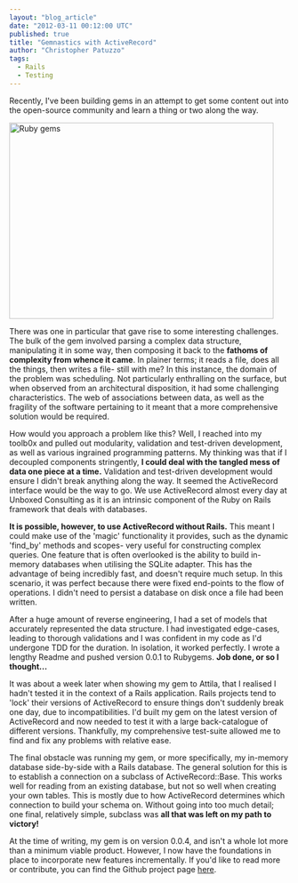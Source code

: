 ```yaml
---
layout: "blog_article"
date: "2012-03-11 00:12:00 UTC"
published: true
title: "Gemnastics with ActiveRecord"
author: "Christopher Patuzzo"
tags:
  - Rails
  - Testing
---
```


<p>Recently, I&#39;ve been building gems in an attempt to get some content out into the open-source community and learn a thing or two along the way.</p>
<p><img alt="Ruby gems" src="http://i39.tinypic.com/fazklk.jpg" style="width: 475px; height: 353px; " /></p>
<p>There was one in particular that gave rise to some interesting challenges. The bulk of the gem involved parsing a complex data structure, manipulating it in some way, then composing it back to the <strong>fathoms of complexity from whence it came</strong>. In plainer terms; it reads a file, does all the things, then writes a file- still with me? In this instance, the domain of the problem was scheduling. Not particularly enthralling on the surface, but when observed from an architectural disposition, it had some challenging characteristics. The web of associations between data, as well as the fragility of the software pertaining to it meant that a more comprehensive solution would be required.</p>
<p>How would you approach a problem like this? Well, I reached into my toolb0x and pulled out modularity, validation and test-driven development, as well as various ingrained programming patterns. My thinking was that if I decoupled components stringently, <strong>I could deal with the tangled mess of data one piece at a time.</strong> Validation and test-driven development would ensure I didn&#39;t break anything along the way. It seemed the ActiveRecord interface would be the way to go. We use ActiveRecord almost every day at Unboxed Consulting as it is an intrinsic component of the Ruby on Rails framework that deals with databases.</p>
<p><strong>It is possible, however, to use ActiveRecord without Rails.</strong> This meant I could make use of the &#39;magic&#39; functionality it provides, such as the dynamic &#39;find_by&#39; methods and scopes- very useful for constructing complex queries. One feature that is often overlooked is the ability to build in-memory databases when utilising the SQLite adapter. This has the advantage of being incredibly fast, and doesn&#39;t require much setup. In this scenario, it was perfect because there were fixed end-points to the flow of operations. I didn&#39;t need to persist a database on disk once a file had been written.</p>
<p>After a huge amount of reverse engineering, I had a set of models that accurately represented the data structure. I had investigated edge-cases, leading to thorough validations and I was confident in my code as I&#39;d undergone TDD for the duration. In isolation, it worked perfectly. I wrote a lengthy Readme and pushed version 0.0.1 to Rubygems. <strong>Job done, or so I thought...</strong></p>
<p>It was about a week later when showing my gem to Attila, that I realised I hadn&#39;t tested it in the context of a Rails application. Rails projects tend to &#39;lock&#39; their versions of ActiveRecord to ensure things don&#39;t suddenly break one day, due to incompatibilities. I&#39;d built my gem on the latest version of ActiveRecord and now needed to test it with a large back-catalogue of different versions. Thankfully, my comprehensive test-suite allowed me to find and fix any problems with relative ease.</p>
<p>The final obstacle was running my gem, or more specifically, my in-memory database side-by-side with a Rails database. The general solution for this is to establish a connection on a subclass of ActiveRecord::Base. This works well for reading from an existing database, but not so well when creating your own tables. This is mostly due to how ActiveRecord determines which connection to build your schema on. Without going into too much detail; one final, relatively simple, subclass was <strong>all that was left on my path to victory!</strong></p>
<p>At the time of writing, my gem is on version 0.0.4, and isn&#39;t a whole lot more than a minimum viable product. However, I now have the foundations in place to incorporate new features incrementally. If you&#39;d like to read more or contribute, you can find the Github project page <a href="https://github.com/tuzz/xteam_schedule">here</a>.</p>

